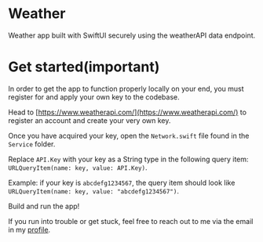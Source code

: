 # Weather
Weather app built with SwiftUI securely using the weatherAPI data endpoint. 

# Get started(important)
In order to get the app to function properly locally on your end, you must register for and apply your own key to the codebase.

Head to [https://www.weatherapi.com/](https://www.weatherapi.com/) to register an account and create your very own key. 

Once you have acquired your key, open the `Network.swift` file found in the `Service` folder. 

Replace `API.Key` with your key as a String type in the following query item: `URLQueryItem(name: key, value: API.Key)`.

Example: if your key is `abcdefg1234567`, the query item should look like `URLQueryItem(name: key, value: "abcdefg1234567")`.

Build and run the app!

If you run into trouble or get stuck, feel free to reach out to me via the email in my [profile](https://github.com/joeavargas). 
